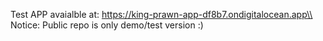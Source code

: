 Test APP avaialble at: https://king-prawn-app-df8b7.ondigitalocean.app\\
Notice: Public repo is only demo/test version :)
